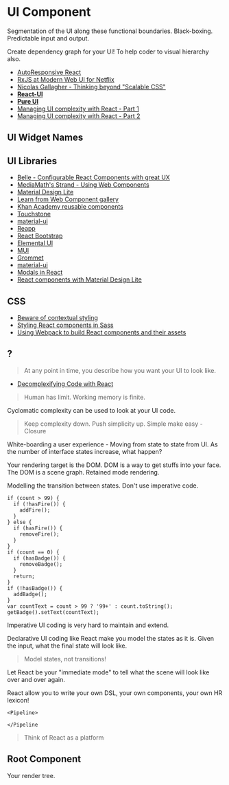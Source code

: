# UI Component

Segmentation of the UI along these functional boundaries. Black-boxing. Predictable input and output. 

Create dependency graph for your UI! To help coder to visual hierarchy also.

* [AutoResponsive React](http://xudafeng.github.io/autoresponsive-react/)
* [RxJS at Modern Web UI for Netflix](https://www.youtube.com/watch?v=yk_6eU3Hcwo)
* [Nicolas Gallagher - Thinking beyond "Scalable CSS"](https://www.youtube.com/watch?v=L8w3v9m6G04)
* [**React-UI**](https://github.com/React-UI)
* [**Pure UI**](http://rauchg.com/2015/pure-ui/)
* [Managing UI complexity with React - Part 1](http://alanbsmith.io/managing-ui-complexity-with-react-part-1/)
* [Managing UI complexity with React - Part 2](http://alanbsmith.io/managing-ui-complexity-with-react-part-ii/)

## UI Widget Names

## UI Libraries

* [Belle - Configurable React Components with great UX](http://nikgraf.github.io/belle/#/)
* [MediaMath's Strand - Using Web Components](http://mediamath.github.io/strand/)
* [Material Design Lite](http://www.getmdl.io/)
* [Learn from Web Component gallery](http://customelements.io/)
* [Khan Academy reusable components](http://khan.github.io/react-components/)
* [Touchstone](https://github.com/jedwatson/touchstonejs)
* [material-ui](http://material-ui.com/#/)
* [Reapp](http://reapp.io/)
* [React Bootstrap](https://react-bootstrap.github.io/components.html)
* [Elemental UI](http://elemental-ui.com/)
* [MUI](https://www.muicss.com/)
* [Grommet](http://grommet.io/docs/)
* [material-ui](https://github.com/firetix/material-ui)
* [Modals in React](http://www.mybridge.co/view/1943)
* [React components with Material Design Lite](http://quaintous.com/2015/07/09/react-components-with-mdl/)

## CSS

* [Beware of contextual styling](http://csswizardry.com/2015/06/contextual-styling-ui-components-nesting-and-implementation-detail/)
* [Styling React components in Sass](http://hugogiraudel.com/2015/06/18/styling-react-components-in-sass/)
* [Using Webpack to build React components and their assets](http://simonsmith.io/using-webpack-to-build-react-components-and-their-assets/)

## ?

> At any point in time, you describe how you want your UI to look like.

* [Decomplexifying Code with React](https://www.youtube.com/watch?list=PLYRxaDweTODWcfe6V7XMPn40pE6iNd9ij&v=rI0GQc__0SM)

> Human has limit. Working memory is finite.

Cyclomatic complexity can be used to look at your UI code.

> Keep complexity down. Push simplicity up.
> Simple make easy - Closure

White-boarding a user experience - Moving from state to state from UI. As the number of interface states increase, what happen?

Your rendering target is the DOM. DOM is a way to get stuffs into your face. The DOM is a scene graph. Retained mode rendering.

Modelling the transition between states. Don't use imperative code.

```
if (count > 99) {
  if (!hasFire()) {
    addFire();  }} else {
  if (hasFire()) {
    removeFire();  }}
if (count == 0) {
  if (hasBadge()) {
    removeBadge();  }
  return;}
if (!hasBadge()) {
  addBadge();}
var countText = count > 99 ? '99+' : count.toString();
getBadge().setText(countText);
```

Imperative UI coding is very hard to maintain and extend.

Declarative UI coding like React make you model the states as it is. Given the input, what the final state will look like.

> Model states, not transitions!

Let React be your "immediate mode" to tell what the scene will look like over and over again.

React allow you to write your own DSL, your own components, your own HR lexicon!

```
<Pipeline>

</Pipeline
```

> Think of React as a platform

## Root Component

Your render tree.